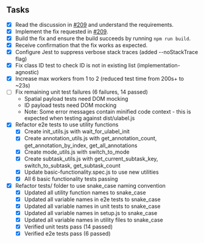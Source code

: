 ## Tasks
- [x] Read the discussion in [#209](https://github.com/SenteraLLC/ulabel/issues/209) and understand the requirements.
- [x] Implement the fix requested in [#209](https://github.com/SenteraLLC/ulabel/issues/209).
- [x] Build the fix and ensure the build succeeds by running `npm run build`.
- [x] Receive confirmation that the fix works as expected.
- [x] Configure Jest to suppress verbose stack traces (added --noStackTrace flag)
- [x] Fix class ID test to check ID is not in existing list (implementation-agnostic)
- [x] Increase max workers from 1 to 2 (reduced test time from 200s+ to ~23s)
- [ ] Fix remaining unit test failures (6 failures, 14 passed)
  - Spatial payload tests need DOM mocking
  - ID payload tests need DOM mocking
  - Note: Some error messages contain minified code context - this is expected when testing against dist/ulabel.js
- [x] Refactor e2e tests to use utility functions
  - [x] Create init_utils.js with wait_for_ulabel_init
  - [x] Create annotation_utils.js with get_annotation_count, get_annotation_by_index, get_all_annotations
  - [x] Create mode_utils.js with switch_to_mode
  - [x] Create subtask_utils.js with get_current_subtask_key, switch_to_subtask, get_subtask_count
  - [x] Update basic-functionality.spec.js to use new utilities
  - [x] All 6 basic functionality tests passing
- [x] Refactor tests/ folder to use snake_case naming convention
  - [x] Updated all utility function names to snake_case
  - [x] Updated all variable names in e2e tests to snake_case
  - [x] Updated all variable names in unit tests to snake_case
  - [x] Updated all variable names in setup.js to snake_case
  - [x] Updated all variable names in utility files to snake_case
  - [x] Verified unit tests pass (14 passed)
  - [x] Verified e2e tests pass (6 passed)
